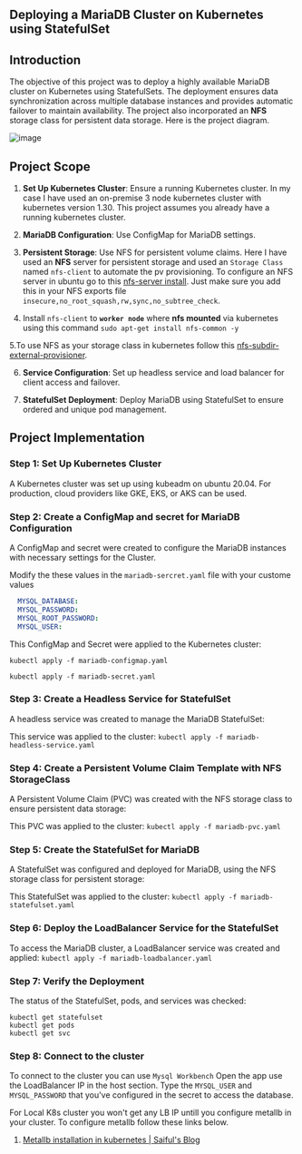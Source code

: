 ## Deploying a MariaDB Cluster on Kubernetes using StatefulSet

## Introduction
The objective of this project was to deploy a highly available MariaDB cluster on Kubernetes using StatefulSets. The deployment ensures data synchronization across multiple database instances and provides automatic failover to maintain availability. The project also incorporated an **NFS** storage class for persistent data storage. Here is the project diagram. 

![image](https://github.com/user-attachments/assets/8c5a5bda-34e7-4899-bf51-2ff0e12527f3)

## Project Scope
1. **Set Up Kubernetes Cluster**: Ensure a running Kubernetes cluster. In my case I have used an on-premise 3 node kubernetes cluster with kubernetes version 1.30. This project assumes you already have a running kubernetes cluster.

2. **MariaDB Configuration**: Use ConfigMap for MariaDB settings.

3. **Persistent Storage**: Use NFS for persistent volume claims. Here I have used an **NFS** server for persistent storage and used an `Storage Class` named `nfs-client` to automate the pv provisioning. To configure an NFS server in ubuntu go to this [nfs-server install](https://github.com/saifulislam88/nfs-server). Just make sure you add this in your NFS exports file ```insecure,no_root_squash,rw,sync,no_subtree_check```.

4. Install `nfs-client` to **`worker node`** where **nfs mounted** via kubernetes using this command `sudo apt-get install nfs-common -y`

5.To use NFS as your storage class in kubernetes follow this [nfs-subdir-external-provisioner](https://github.com/kubernetes-sigs/nfs-subdir-external-provisioner).

6. **Service Configuration**: Set up headless service and load balancer for client access and failover.

7. **StatefulSet Deployment**: Deploy MariaDB using StatefulSet to ensure ordered and unique pod management.


## Project Implementation

### Step 1: Set Up Kubernetes Cluster
A Kubernetes cluster was set up using kubeadm on ubuntu 20.04. For production, cloud providers like GKE, EKS, or AKS can be used.

### Step 2: Create a ConfigMap and secret for MariaDB Configuration
A ConfigMap and secret were created to configure the MariaDB instances with necessary settings for the Cluster.

Modify the these values in the ``mariadb-sercret.yaml`` file with your custome values

```yaml
  MYSQL_DATABASE:
  MYSQL_PASSWORD:
  MYSQL_ROOT_PASSWORD:
  MYSQL_USER:
```
This ConfigMap and Secret were applied to the Kubernetes cluster:

```kubectl apply -f mariadb-configmap.yaml```

```kubectl apply -f mariadb-secret.yaml```

### Step 3: Create a Headless Service for StatefulSet
A headless service was created to manage the MariaDB StatefulSet:

This service was applied to the cluster:
```kubectl apply -f mariadb-headless-service.yaml```

### Step 4: Create a Persistent Volume Claim Template with NFS StorageClass
A Persistent Volume Claim (PVC) was created with the NFS storage class to ensure persistent data storage:

This PVC was applied to the cluster:
```kubectl apply -f mariadb-pvc.yaml```

### Step 5: Create the StatefulSet for MariaDB
A StatefulSet was configured and deployed for MariaDB, using the NFS storage class for persistent storage:

This StatefulSet was applied to the cluster:
```kubectl apply -f mariadb-statefulset.yaml```

### Step 6: Deploy the LoadBalancer Service for the StatefulSet

To access the MariaDB cluster, a LoadBalancer service was created and applied: ```kubectl apply -f mariadb-loadbalancer.yaml```

### Step 7: Verify the Deployment
The status of the StatefulSet, pods, and services was checked: 
```
kubectl get statefulset
kubectl get pods
kubectl get svc
```
### Step 8: Connect to the cluster

To connect to the cluster you can use ``Mysql Workbench``
Open the app use the LoadBalancer IP in the host section. Type the ``MYSQL_USER`` and ``MYSQL_PASSWORD`` that you've configured in the secret to access the database. 

For Local K8s cluster you won't get any LB IP untill you configure metallb in your cluster. To configure metallb follow these links below.

1. [Metallb installation in kubernetes | Saiful's Blog](https://github.com/saifulislam88/kubernetes/blob/main/G.k8s-configure-metalLB-on-premises/Setup-MetalLB-for-Nginx-Ingress-Loadbalancer-IP.md)


